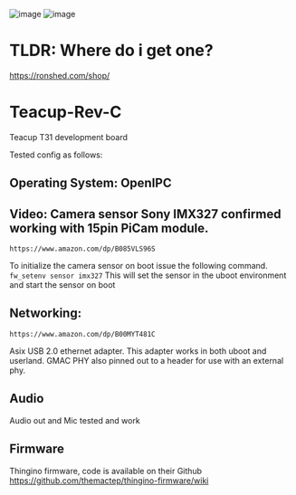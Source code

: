 ![image](https://github.com/CapnRon/Teacup-Rev-C/assets/109708692/0a61f175-00e4-436e-a3bb-43d2184cafee)
![image](https://github.com/CapnRon/Teacup-Rev-C/assets/109708692/905a7fd2-8cfd-4323-8524-c1d3a89fc0b4)

# TLDR: Where do i get one?
https://ronshed.com/shop/

# Teacup-Rev-C
Teacup T31 development board

Tested config as follows:

## Operating System: OpenIPC 

## Video: Camera sensor Sony IMX327 confirmed working with 15pin PiCam module. 
```https://www.amazon.com/dp/B085VLS96S```

To initialize the camera sensor on boot issue the following command.
```fw_setenv sensor imx327``` 
This will set the sensor in the uboot environment and start the sensor on boot 

## Networking:
```https://www.amazon.com/dp/B00MYT481C```

Asix USB 2.0 ethernet adapter. This adapter works in both uboot and userland.
GMAC PHY also pinned out to a header for use with an external phy.

## Audio
Audio out and Mic tested and work

## Firmware
Thingino firmware, code is available on their Github
https://github.com/themactep/thingino-firmware/wiki
